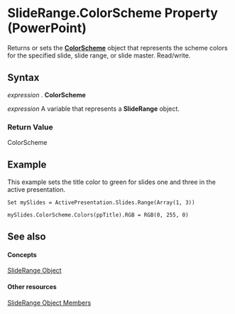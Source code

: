 
# SlideRange.ColorScheme Property (PowerPoint)

Returns or sets the  **[ColorScheme](c1945542-b628-e2b1-5114-e064f0563a01.md)** object that represents the scheme colors for the specified slide, slide range, or slide master. Read/write.


## Syntax

 _expression_ . **ColorScheme**

 _expression_ A variable that represents a **SlideRange** object.


### Return Value

ColorScheme


## Example

This example sets the title color to green for slides one and three in the active presentation.


```
Set mySlides = ActivePresentation.Slides.Range(Array(1, 3))

mySlides.ColorScheme.Colors(ppTitle).RGB = RGB(0, 255, 0)
```


## See also


#### Concepts


[SlideRange Object](440ab59d-744a-209f-bf28-d0acd3a21e1a.md)
#### Other resources


[SlideRange Object Members](f819c56d-96d5-836d-0d1f-49e505696f34.md)
